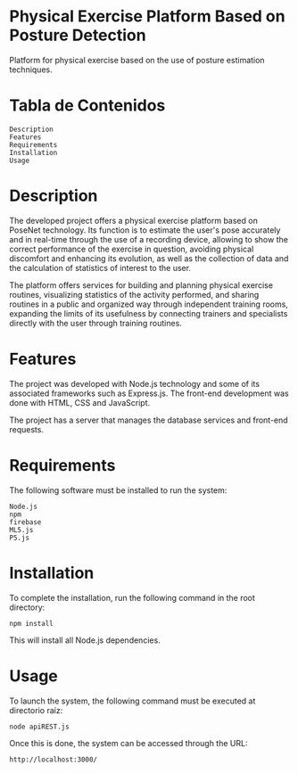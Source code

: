 # Physical Exercise Platform Based on Posture Detection
Platform for physical exercise based on the use of posture estimation techniques.

# Tabla de Contenidos

    Description
    Features
    Requirements
    Installation
    Usage
    

# Description
The developed project offers a physical exercise platform based on PoseNet technology. Its function is to estimate the user's pose accurately and in real-time through the use of a recording device, allowing to show the correct performance of the exercise in question, avoiding physical discomfort and enhancing its evolution, as well as the collection of data and the calculation of statistics of interest to the user.

The platform offers services for building and planning physical exercise routines, visualizing statistics of the activity performed, and sharing routines in a public and organized way through independent training rooms, expanding the limits of its usefulness by connecting trainers and specialists directly with the user through training routines.

# Features
The project was developed with Node.js technology and some of its associated frameworks such as Express.js.
The front-end development was done with HTML, CSS and JavaScript.

The project has a server that manages the database services and front-end requests.

# Requirements
The following software must be installed to run the system:

    Node.js
    npm
    firebase
    ML5.js
    P5.js
    
# Installation
To complete the installation, run the following command in the root directory:

    npm install

This will install all Node.js dependencies.

# Usage
To launch the system, the following command must be executed at directorio raíz:

    node apiREST.js
Once this is done, the system can be accessed through the URL:

    http://localhost:3000/
